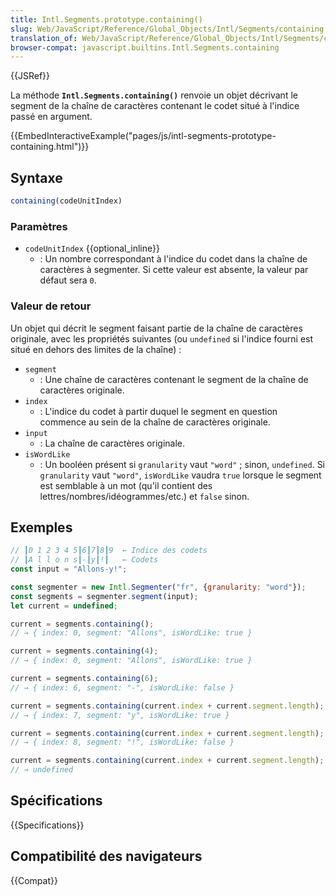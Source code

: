 ```yaml
---
title: Intl.Segments.prototype.containing()
slug: Web/JavaScript/Reference/Global_Objects/Intl/Segments/containing
translation_of: Web/JavaScript/Reference/Global_Objects/Intl/Segments/containing
browser-compat: javascript.builtins.Intl.Segments.containing
---
```

{{JSRef}}

La méthode **`Intl.Segments.containing()`** renvoie un objet décrivant le segment de la chaîne de caractères contenant le codet situé à l'indice passé en argument.

{{EmbedInteractiveExample("pages/js/intl-segments-prototype-containing.html")}}

## Syntaxe

```js
containing(codeUnitIndex)
```

### Paramètres

- `codeUnitIndex` {{optional_inline}}
  - : Un nombre correspondant à l'indice du codet dans la chaîne de caractères à segmenter. Si cette valeur est absente, la valeur par défaut sera `0`.

### Valeur de retour

Un objet qui décrit le segment faisant partie de la chaîne de caractères originale, avec les propriétés suivantes (ou `undefined` si l'indice fourni est situé en dehors des limites de la chaîne)&nbsp;:

- `segment`
  - : Une chaîne de caractères contenant le segment de la chaîne de caractères originale.
- `index`
  - : L'indice du codet à partir duquel le segment en question commence au sein de la chaîne de caractères originale.
- `input`
  - : La chaîne de caractères originale.
- `isWordLike`
  - : Un booléen présent si `granularity` vaut `"word"`&nbsp;; sinon, `undefined`.  Si `granularity` vaut `"word"`, `isWordLike` vaudra `true` lorsque le segment est semblable à un mot (qu'il contient des lettres/nombres/idéogrammes/etc.) et `false` sinon.

## Exemples

```js
// ┃0 1 2 3 4 5┃6┃7┃8┃9  ← Indice des codets
// ┃A l l o n s┃-┃y┃!┃   ← Codets
const input = "Allons-y!";

const segmenter = new Intl.Segmenter("fr", {granularity: "word"});
const segments = segmenter.segment(input);
let current = undefined;

current = segments.containing();
// → { index: 0, segment: "Allons", isWordLike: true }

current = segments.containing(4);
// → { index: 0, segment: "Allons", isWordLike: true }

current = segments.containing(6);
// → { index: 6, segment: "-", isWordLike: false }

current = segments.containing(current.index + current.segment.length);
// → { index: 7, segment: "y", isWordLike: true }

current = segments.containing(current.index + current.segment.length);
// → { index: 8, segment: "!", isWordLike: false }

current = segments.containing(current.index + current.segment.length);
// → undefined
```

## Spécifications

{{Specifications}}

## Compatibilité des navigateurs

{{Compat}}
